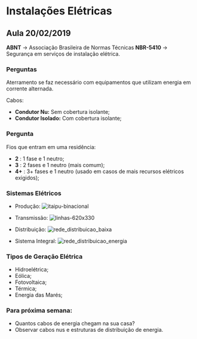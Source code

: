 # Instalações Elétricas
## Aula 20/02/2019

**ABNT** → Associação Brasileira de Normas Técnicas
**NBR-5410** → Segurança em serviços de instalação elétrica.

### Perguntas
Aterramento se faz necessário com equipamentos que utilizam energia em corrente alternada.

Cabos:

* **Condutor Nu:** Sem cobertura isolante;
* **Condutor Isolado:** Com cobertura isolante;

### Pergunta
Fios que entram em uma residência:
* **2** : 1 fase e 1 neutro;
* **3** : 2 fases e 1 neutro (mais comum);
* **4+** : 3+ fases e 1 neutro (usado em casos de mais recursos elétricos exigidos);

### Sistemas Elétricos

* Produção:
![itaipu-binacional](https://user-images.githubusercontent.com/9437498/53415768-d0b41180-39b0-11e9-9013-31bb110f87bb.jpg)

* Transmissão:
![linhas-620x330](https://user-images.githubusercontent.com/9437498/53415245-7f575280-39af-11e9-8a00-586cb020d62b.jpg)

* Distribuição:
![rede_distribuicao_baixa](https://user-images.githubusercontent.com/9437498/53415829-f214fd80-39b0-11e9-93e7-ee54982d5cfc.jpg)

* Sistema Integral: 
![rede_distribuicao_energia](https://user-images.githubusercontent.com/9437498/53415745-c09c3200-39b0-11e9-93b4-4cbf93e12387.jpg)

### Tipos de Geração Elétrica

* Hidroelétrica;
* Eólica;
* Fotovoltaica;
* Térmica;
* Energia das Marés;

### Para próxima semana:
* Quantos cabos de energia chegam na sua casa?
* Observar cabos nus e estruturas de distribuição de energia.
